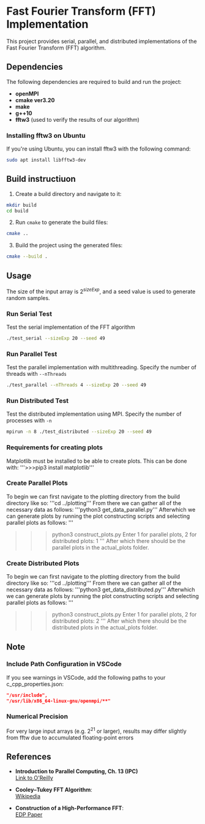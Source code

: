 # Fast Fourier Transform (FFT) Implementation  

This project provides serial, parallel, and distributed implementations of the Fast Fourier Transform (FFT) algorithm.

## Dependencies  

The following dependencies are required to build and run the project:  
- **openMPI**  
- **cmake ver3.20**  
- **make**  
- **g++10**  
- **fftw3** (used to verify the results of our algorithm)  

### Installing fftw3 on Ubuntu  
If you're using Ubuntu, you can install fftw3 with the following command:  
```bash  
sudo apt install libfftw3-dev  
```
## Build instructiuon
1. Create a build directory and navigate to it:
```bash
mkdir build  
cd build
```
2. Run `cmake` to generate the build files:
```bash
cmake ..
```

3. Build the project using the generated files:
```bash
cmake --build .  
```

## Usage
The size of the input array is $2^{sizeExp}$, and a seed value is used to generate random samples.

### Run Serial Test
Test the serial implementation of the FFT algorithm
```bash
./test_serial --sizeExp 20 --seed 49
```

### Run Parallel Test
Test the parallel implementation with multithreading. Specify the number of threads with `--nThreads`
```bash
./test_parallel --nThreads 4 --sizeExp 20 --seed 49
```

### Run Distributed Test
Test the distributed implementation using MPI. Specify the number of processes with `-n`
```bash
mpirun -n 8 ./test_distributed --sizeExp 20 --seed 49
```

### Requirements for creating plots
Matplotlib must be installed to be able to create plots. This can be done with: 
'''>>>pip3 install matplotlib'''

### Create Parallel Plots
To begin we can first navigate to the plotting directory from the build directory like so: 
'''cd ../plotting'''
From there we can gather all of the necessary data as follows: 
'''python3 get_data_parallel.py'''
Afterwhich we can generate plots by running the plot constructing scripts and selecting parallel plots as follows: 
'''
>>>python3 construct_plots.py
Enter 1 for parallel plots, 2 for distributed plots: 1
'''
After which there should be the parallel plots in the actual_plots folder. 

### Create Distributed Plots
To begin we can first navigate to the plotting directory from the build directory like so: 
'''cd ../plotting'''
From there we can gather all of the necessary data as follows: 
'''python3 get_data_distributed.py'''
Afterwhich we can generate plots by running the plot constructing scripts and selecting parallel plots as follows: 
'''
>>>python3 construct_plots.py
Enter 1 for parallel plots, 2 for distributed plots: 2
'''
After which there should be the distributed plots in the actual_plots folder. 


## Note
### Include Path Configuration in VSCode
If you see warnings in VSCode, add the following paths to your c_cpp_properties.json:
```json
"/usr/include",  
"/usr/lib/x86_64-linux-gnu/openmpi/**"  
```
### Numerical Precision
For very large input arrays (e.g. $2^{21}$ or larger), results may differ slightly from fftw due to accumulated floating-point errors

## References  
- **Introduction to Parallel Computing, Ch. 13 (IPC)**  
  [Link to O'Reilly](https://learning.oreilly.com/library/view/introduction-to-parallel/0201648652/)  

- **Cooley–Tukey FFT Algorithm**:  
  [Wikipedia](https://en.wikipedia.org/wiki/Cooley%E2%80%93Tukey_FFT_algorithm)  

- **Construction of a High-Performance FFT**:  
  [EDP Paper](https://edp.org/work/Construction.pdf)  